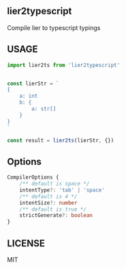 ## lier2typescript

Compile lier to typescript typings

## USAGE

```javascript
import lier2ts from 'lier2typescript'


const lierStr = `
{
    a: int
    b: {
        a: str[]
    }
}
`

const result = lier2ts(lierStr, {})

```

## Options

```typescript
CompilerOptions {
    /** default is space */
    intentType?: 'tab' | 'space'
    /** default is 4 */
    intentSize?: number
    /** default is true */
    strictGenerate?: boolean
}
```

## LICENSE
MIT
